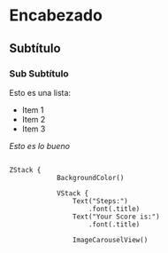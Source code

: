 #  Encabezado
##  Subtítulo
###   Sub Subtítulo

Esto es una lista:
* Item 1
* Item 2
* Item 3


*Esto es lo bueno*

```

ZStack {
            BackgroundColor()
            
            VStack {
                Text("Steps:")
                    .font(.title)
                Text("Your Score is:")
                    .font(.title)
                
                ImageCarouselView()
```
